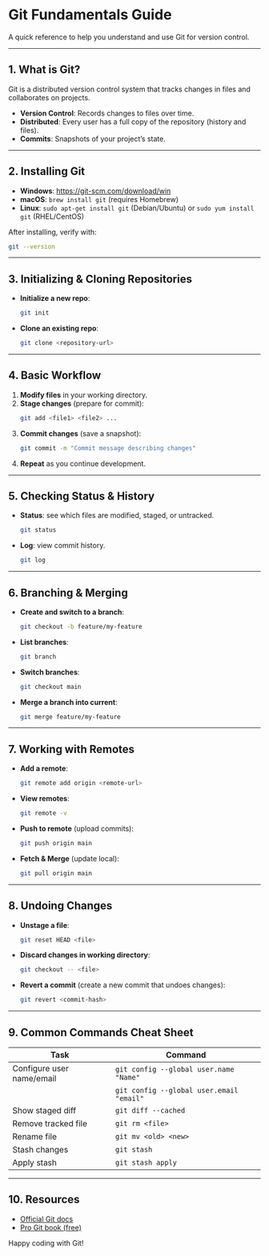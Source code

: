 
# Git Fundamentals Guide

A quick reference to help you understand and use Git for version control.

---

## 1. What is Git?

Git is a distributed version control system that tracks changes in files and collaborates on projects.

- **Version Control**: Records changes to files over time.
- **Distributed**: Every user has a full copy of the repository (history and files).
- **Commits**: Snapshots of your project’s state.

---

## 2. Installing Git

- **Windows**: https://git-scm.com/download/win  
- **macOS**: `brew install git` (requires Homebrew)  
- **Linux**: `sudo apt-get install git` (Debian/Ubuntu) or `sudo yum install git` (RHEL/CentOS)

After installing, verify with:
```bash
git --version
```

---

## 3. Initializing & Cloning Repositories

- **Initialize a new repo**:
  ```bash
  git init
  ```
- **Clone an existing repo**:
  ```bash
  git clone <repository-url>
  ```

---

## 4. Basic Workflow

1. **Modify files** in your working directory.
2. **Stage changes** (prepare for commit):
   ```bash
   git add <file1> <file2> ...
   ```
3. **Commit changes** (save a snapshot):
   ```bash
   git commit -m "Commit message describing changes"
   ```
4. **Repeat** as you continue development.

---

## 5. Checking Status & History

- **Status**: see which files are modified, staged, or untracked.
  ```bash
  git status
  ```
- **Log**: view commit history.
  ```bash
  git log
  ```

---

## 6. Branching & Merging

- **Create and switch to a branch**:
  ```bash
  git checkout -b feature/my-feature
  ```
- **List branches**:
  ```bash
  git branch
  ```
- **Switch branches**:
  ```bash
  git checkout main
  ```
- **Merge a branch into current**:
  ```bash
  git merge feature/my-feature
  ```

---

## 7. Working with Remotes

- **Add a remote**:
  ```bash
  git remote add origin <remote-url>
  ```
- **View remotes**:
  ```bash
  git remote -v
  ```
- **Push to remote** (upload commits):
  ```bash
  git push origin main
  ```
- **Fetch & Merge** (update local):
  ```bash
  git pull origin main
  ```

---

## 8. Undoing Changes

- **Unstage a file**:
  ```bash
  git reset HEAD <file>
  ```
- **Discard changes in working directory**:
  ```bash
  git checkout -- <file>
  ```
- **Revert a commit** (create a new commit that undoes changes):
  ```bash
  git revert <commit-hash>
  ```

---

## 9. Common Commands Cheat Sheet

| Task                      | Command                                 |
|---------------------------|-----------------------------------------|
| Configure user name/email| `git config --global user.name "Name"`  |
|                          | `git config --global user.email "email"`|
| Show staged diff          | `git diff --cached`                     |
| Remove tracked file       | `git rm <file>`                         |
| Rename file               | `git mv <old> <new>`                    |
| Stash changes             | `git stash`                             |
| Apply stash               | `git stash apply`                       |

---

## 10. Resources

- [Official Git docs](https://git-scm.com/doc  )
- [Pro Git book (free)]( https://git-scm.com/book/en/v2)  

Happy coding with Git!
